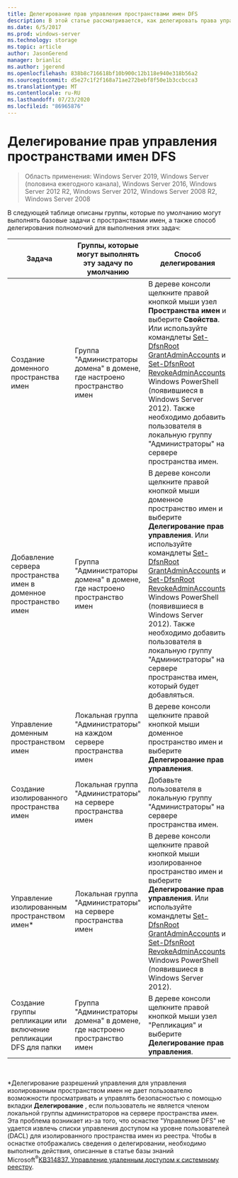 ```yaml
---
title: Делегирование прав управления пространствами имен DFS
description: В этой статье рассматривается, как делегировать права управления пространствами имен DFS, а также какие группы могут по умолчанию выполнять задачи, связанные с пространствами имен.
ms.date: 6/5/2017
ms.prod: windows-server
ms.technology: storage
ms.topic: article
author: JasonGerend
manager: brianlic
ms.author: jgerend
ms.openlocfilehash: 838b8c716618bf10b900c12b118e940e318b56a2
ms.sourcegitcommit: d5e27c1f2f168a71ae272bebf8f50e1b3ccbcca3
ms.translationtype: MT
ms.contentlocale: ru-RU
ms.lasthandoff: 07/23/2020
ms.locfileid: "86965876"
---
```

# <a name="delegate-management-permissions-for-dfs-namespaces"></a>Делегирование прав управления пространствами имен DFS

> Область применения: Windows Server 2019, Windows Server (половина ежегодного канала), Windows Server 2016, Windows Server 2012 R2, Windows Server 2012, Windows Server 2008 R2, Windows Server 2008

В следующей таблице описаны группы, которые по умолчанию могут выполнять базовые задачи с пространствами имен, а также способ делегирования полномочий для выполнения этих задач:

|Задача | Группы, которые могут выполнять эту задачу по умолчанию | Способ делегирования |
|---|---|---|
|Создание доменного пространства имен|Группа "Администраторы домена" в домене, где настроено пространство имен|В дереве консоли щелкните правой кнопкой мыши узел **Пространства имен** и выберите **Свойства**. Или используйте командлеты [Set-DfsnRoot GrantAdminAccounts](/powershell/module/dfsn/set-dfsnroot?view=win10-ps) и [Set-DfsnRoot RevokeAdminAccounts](/powershell/module/dfsn/set-dfsnroot?view=win10-ps) Windows PowerShell (появившиеся в Windows Server 2012). Также необходимо добавить пользователя в локальную группу "Администраторы" на сервере пространства имен.|
|Добавление сервера пространства имен в доменное пространство имен|Группа "Администраторы домена" в домене, где настроено пространство имен| В дереве консоли щелкните правой кнопкой мыши доменное пространство имен и выберите **Делегирование прав управления**. Или используйте командлеты [Set-DfsnRoot GrantAdminAccounts](/powershell/module/dfsn/set-dfsnroot?view=win10-ps) и [Set-DfsnRoot RevokeAdminAccounts](/powershell/module/dfsn/set-dfsnroot?view=win10-ps) Windows PowerShell (появившиеся в Windows Server 2012). Также необходимо добавить пользователя в локальную группу "Администраторы" на сервере пространства имен, который будет добавляться.|
|Управление доменным пространством имен|Локальная группа "Администраторы" на каждом сервере пространства имен| В дереве консоли щелкните правой кнопкой мыши доменное пространство имен и выберите **Делегирование прав управления**. |
|Создание изолированного пространства имен|Локальная группа "Администраторы" на сервере пространства имен| Добавьте пользователя в локальную группу "Администраторы" на сервере пространства имен. |
|Управление изолированным пространством имен*|Локальная группа "Администраторы" на сервере пространства имен| В дереве консоли щелкните правой кнопкой мыши изолированное пространство имен и выберите **Делегирование прав управления**. Или используйте командлеты [Set-DfsnRoot GrantAdminAccounts](/powershell/module/dfsn/set-dfsnroot?view=win10-ps) и [Set-DfsnRoot RevokeAdminAccounts](/powershell/module/dfsn/set-dfsnroot?view=win10-ps) Windows PowerShell (появившиеся в Windows Server 2012).|
|Создание группы репликации или включение репликации DFS для папки|Группа "Администраторы домена" в домене, где настроено пространство имен| В дереве консоли щелкните правой кнопкой мыши узел "Репликация" и выберите **Делегирование прав управления**. |

<br />

\*Делегирование разрешений управления для управления изолированным пространством имен не дает пользователю возможности просматривать и управлять безопасностью с помощью вкладки **Делегирование** , если пользователь не является членом локальной группы администраторов на сервере пространства имен. Эта проблема возникает из-за того, что оснастке "Управление DFS" не удается извлечь списки управления доступом на уровне пользователей (DACL) для изолированного пространства имен из реестра. Чтобы в оснастке отображались сведения о делегировании, необходимо выполнить действия, описанные в статье базы знаний Microsoft<sup>®</sup>[KB314837. Управление удаленным доступом к системному реестру](https://go.microsoft.com/fwlink?linkid=46803).
